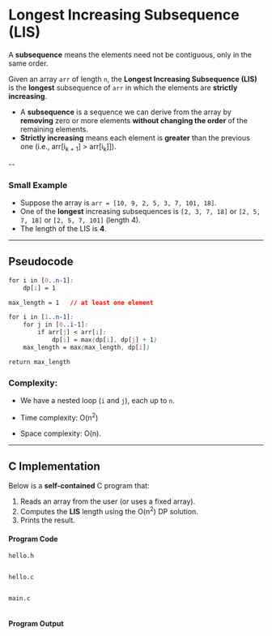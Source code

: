 # Longest Increasing Subsequence (LIS)

A **subsequence** means the elements need not be contiguous, only in the same order.

Given an array `arr` of length `n`, the **Longest Increasing Subsequence (LIS)** is the **longest** subsequence of `arr` in which the elements are **strictly increasing**.

- A **subsequence** is a sequence we can derive from the array by **removing** zero or more elements **without changing the order** of the remaining elements.
- **Strictly increasing** means each element is **greater** than the previous one (i.e.,  arr[i<sub>k + 1</sub>] > arr[i<sub>k</sub>]]).

--

### Small Example

- Suppose the array is `arr = [10, 9, 2, 5, 3, 7, 101, 18]`.
- One of the **longest** increasing subsequences is `[2, 3, 7, 18]` or `[2, 5, 7, 18]` or `[2, 5, 7, 101]` (length 4).
- The length of the LIS is **4**.

---

## Pseudocode

```css
for i in [0..n-1]:
    dp[i] = 1

max_length = 1   // at least one element

for i in [1..n-1]:
    for j in [0..i-1]:
        if arr[j] < arr[i]:
            dp[i] = max(dp[i], dp[j] + 1)
    max_length = max(max_length, dp[i])

return max_length
```

### Complexity:

- We have a nested loop (`i` and `j`), each up to `n`.

- Time complexity: O(n<sup>2</sup>)

- Space complexity: O(n).

---

## C Implementation

Below is a **self-contained** C program that:

1. Reads an array from the user (or uses a fixed array).
2. Computes the **LIS** length using the O(n<sup>2</sup>) DP solution.
3. Prints the result.

#### Program Code

`hello.h`

```c
```

`hello.c`

```c
```

`main.c`

```c
```



#### Program Output

```shell
```

